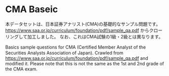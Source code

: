 # CMA Baseic
本データセットは、日本証券アナリスト(CMA)の基礎的なサンプル問題です。
https://www.saa.or.jp/curriculum/foundation/pdf/sample_qa.pdf からクローリングして加工しました。
なお、これはCMA試験の1級・2級とは異なります。

Basics sample questions for CMA (Certiﬁed Member Analyst of the Securities Analysts Association of Japan).
Crawled from https://www.saa.or.jp/curriculum/foundation/pdf/sample_qa.pdf and modified it.
Please note that this is not the same as the 1st and 2nd grade of the CMA exam.
